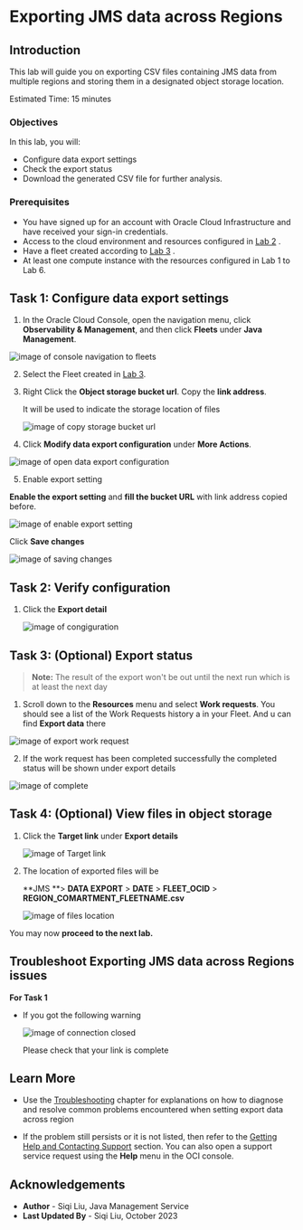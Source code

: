 # **Exporting JMS data across Regions**

## Introduction

This lab will guide you on exporting CSV files containing JMS data from multiple regions and storing them in a designated object storage location.

Estimated Time: 15 minutes

### Objectives

In this lab, you will:

- Configure data export settings
- Check the export status
- Download the generated CSV file for further analysis.

### Prerequisites

- You have signed up for an account with Oracle Cloud Infrastructure and have received your sign-in credentials.
- Access to the cloud environment and resources configured in [Lab 2](?lab=set-up-oci-for-jms) .
- Have a fleet created according to  [Lab 3](?lab=setup-a-fleet) .
- At least one compute instance with the resources configured in Lab 1 to Lab 6.

## Task 1: Configure data export settings

  1. In the Oracle Cloud Console, open the navigation menu, click **Observability & Management**, and then click **Fleets** under **Java Management**.

![image of console navigation to fleets](images/navigate-fleets.png)

  2. Select the Fleet created in [Lab 3](?lab=setup-a-fleet).

  3. Right Click the **Object storage bucket url**. Copy the **link address**.

     It will be used to indicate the storage location of files  

     ![image of copy storage bucket url](images/copy-bucket-url.png)

  4. Click **Modify data export configuration** under **More Actions**.

![image of open data export configuration](images/click-configuration.png)

  5. Enable export setting


**Enable the export setting** and **fill the bucket URL** with link address copied before.

![image of enable export setting](images/enable-export-setting.png)

Click **Save changes**

![image of saving changes](images/save-changes.png)

## Task 2:  Verify configuration

1. Click the **Export detail**  

   ![image of congiguration](images/verify-configuration.png)

## Task 3:  (Optional) Export status

>  **Note:**  The result of the export won't be out until the next run which is at least the next day

1. Scroll down to the **Resources** menu and select **Work requests**. You should see a list of the Work Requests history a in your Fleet. And u can find **Export data** there

![image of export work request](images/workrequest-export.png)

2. If the work request has been completed successfully the completed status will be shown under export details

![image of complete](images/export-complete.png)

## Task 4: (Optional) View files in object storage

1. Click the **Target link** under **Export details** 

   ![image of Target link](images/target-link.png)

2. The location of exported files will be 

   **JMS **> **DATA EXPORT** > **DATE** > **FLEET_OCID** > **REGION_COMARTMENT_FLEETNAME.csv**

   ![image of files location](images/file-location.png)

You may now **proceed to the next lab.**

## Troubleshoot Exporting JMS data across Regions issues

**For Task 1**

- If you got the following warning

  ![image of connection closed](images/troubleshoot-url.png)

  Please check that your link is complete

## Learn More

- Use the [Troubleshooting](https://docs.oracle.com/en-us/iaas/jms/doc/troubleshooting.html#GUID-2D613C72-10F3-4905-A306-4F2673FB1CD3) chapter for explanations on how to diagnose and resolve common problems encountered when setting export data across region

* If the problem still persists or it is not listed, then refer to the [Getting Help and Contacting Support](https://docs.oracle.com/en-us/iaas/Content/GSG/Tasks/contactingsupport.htm) section. You can also open a support service request using the **Help** menu in the OCI console.


## Acknowledgements

- **Author** - Siqi Liu, Java Management Service
- **Last Updated By** - Siqi Liu, October 2023
